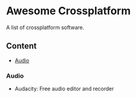 # Awesome Crossplatform
A list of crossplatform software.

## Content
* [Audio](#audio)

### Audio
* Audacity: Free audio editor and recorder 
